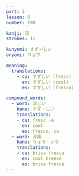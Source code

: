 ```yaml
---
part: 2
lesson: 8
number: 190

kanji: 涼
strokes: 11

kunyomi: すずーしい
onyomi: リョウ

meaning:
  translations:
    - ca: すずしい (fresc)
      en: すずしい (cool)
      es: すずしい (fresco)

compound_words:
  - word: 涼しい
    kana: すず・しい
    translations:
    - ca: fresc -a
      en: cool
      es: fresco, ca
  - word: 涼風
    kana: りょう・ふう
    translations:
    - ca: brisa fresca
      en: cool breeze
      es: brisa fresca
---
```

